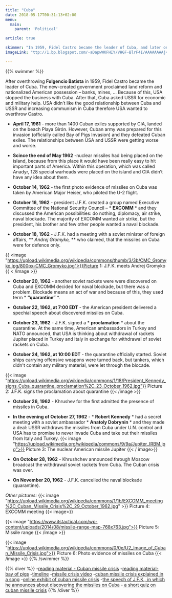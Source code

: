 ```yaml
---
title: "Cuba"
date: 2018-05-17T00:31:13+02:00
menu:
  main:
    parent: 'Political'

article: true

skimmer: "In 1959, Fidel Castro became the leader of Cuba, and later on April 17, 1961, Cuban exiles trained by the CIA led the failed Bay of Pigs invasion to overthrow Fidel Castro. In October 1962, the US spotted Soviet nuclear weaponry on Cuba causing the US to blockade Cuba, leading to worldwide terror of nuclear warfare called the Cuban Missile Crisis."
imageLink: "ttp://1.bp.blogspot.com/-aDapwWKFHIY/VHGF-BlrF4I/AAAAAAAAj4k/0DdY4AjEI3s/s1600/fidel-castro-john-f-kenne"

---
```


{{% swimmer %}}

After overthrowing **Fulgencio Batista** in 1959, Fidel Castro became the leader of Cuba.                            The new-created government proclaimed land reform and nationalized American possession – banks, mines, ... Because of this, USA stopped the business with Cuba. After that, Cuba asked USSR for economic and military help. USA didn’t like the good relationship between Cuba and USSR and increasing communism in Cuba therefore USA wanted to overthrow Castro.

* **April 17, 1961** - more than 1400 Cuban exiles supported by CIA, landed on the     beach Playa Girón. However, Cuban army was prepared for this invasion (officially called Bay of Pigs Invasion) and they defeated Cuban exiles. The relationships between USA and USSR were getting worse and worse. 

* **Scince the end of May 1962** -nuclear missiles had being placed on the island, because from this place it would have been really easy to hit important parts of America. Within this operation, which was called Anadyr, 128 special warheads were placed on the island and CIA didn’t have any idea about them. 

* **October 14, 1962** - the first photo evidence of missiles on Cuba was taken by American Major Heiser, who piloted the U-2 flight.

*  **October 16, 1962** - president J.F.K. created a group named Executive Committee of the National Security Council – * **EXCOMM** * and they discussed the American possibilities: do nothing, diplomacy, air strike, naval blockade. The majority of EXCOMM wanted air strike, but the president, his brother and few other people wanted a naval blockade.

* **October 18, 1962** - J.F.K. had a meeting with a soviet minister of foreign affairs, ** *Andrej Gromyko,* ** who claimed, that the missiles on Cuba were for defence only.

{{ <image "https://upload.wikimedia.org/wikipedia/commons/thumb/3/3b/CMC_Gromyko.jpg/800px-CMC_Gromyko.jpg">}}Picture 1: J.F.K. meets Andrej Gromyko
{{ < /image >}}

* **October 20, 1962** - another soviet rackets were were discovered on Cuba and EXCOMM decided for naval blockade, but there was a problem. Blockade means an act of war and because of this, they used term * **“quarantine”** *. 

* **October 22, 1962, at 7:00 EDT** - the American president delivered a spechial speech about discovered missiles on Cuba.

* **October 23, 1962** - J.F.K. signed a * **proclamation** * about the quarantine. At the same time, American ambassadors in Turkey and NATO announced, that USA is thinking about withdrawal of rackets Jupiter placed in Turkey and Italy in exchange for withdrawal of soviet rackets on Cuba.

* **October 24, 1962, at 10:00 EDT** - the quarantine officially started. Soviet ships carrying offensive weapons were turned back, but tankers, which didn't contain any military material, were let through the blocade.

{{< image "https://upload.wikimedia.org/wikipedia/commons/1/18/President_Kennedy_signs_Cuba_quarantine_proclamation%2C_23_October_1962.jpg"}}
Picture 2: J.F.K. signs the proclamation about quarantine
{{< /image  >}}
* **October 26, 1962** - Khrushev for the first admitted the presence of missiles in Cuba.

* **In the evening of October 27, 1962** - * **Robert Kennedy** * had a secret meeting with a soviet ambassador * **Anatoly Dobrynin** * and they made a deal: USSR withdraws the missiles from Cuba under U.N. control and USA has to promise to never invade Cuba and take out their missiles from Italy and Turkey.
{{< image "https://upload.wikimedia.org/wikipedia/commons/9/9a/Jupiter_IRBM.jpg">}}
Picture 3: The nuclear American missile Jupiter
{{< / image>}}
* **On October 28, 1962** - Khrushchev announced through Moscow broadcast the withdrawal soviet rackets from Cuba. The Cuban crisis was over. 
* **On November 20, 1962** - J.F.K. cancelled the naval blockade (quarantine).   

*Other pictures:*
{{< image "https://upload.wikimedia.org/wikipedia/commons/1/1b/EXCOMM_meeting%2C_Cuban_Missile_Crisis%2C_29_October_1962.jpg" >}}
Picture 4: EXCOMM meeting
{{< image>}}

{{< image "https://www.itstactical.com/wp-content/uploads/2014/08/missile-range-map-768x763.jpg">}}
Picture 5: Missile range
{{< /image >}}

{{< image "https://upload.wikimedia.org/wikipedia/commons/0/0e/U2_Image_of_Cuban_Missile_Crisis.jpg">}}
Picture 6: Photo evidence of missiles on Cuba
{{< /image >}}
{{% /swimmer %}}

{{% diver %}}
-[reading material - Cuban missile crisis](https://history.state.gov/milestones/1961-1968/cuban-missile-crisis)
-[reading material- bay of pigs](http://spartacus-educational.com/COLDbayofpigs.htm)
-[timeline](http://nuclearfiles.org/menu/key-issues/nuclear-weapons/history/cold-war/cuban-missile-crisis/timeline.htm)
-[missile crisis video](https://ed.ted.com/lessons/the-history-of-the-cuban-missile-crisis-matthew-a-jordan#watch)
-[cuban missile crisis explained in a song](https://www.youtube.com/watch?v=mnQBep5VsxY)
-[online exhibit of cuban missile crisis](http://microsites.jfklibrary.org/cmc/oct16/)
-[the speech of J.F.K., in which he announces about discovering the missiles on Cuba](https://www.youtube.com/watch?v=EgdUgzAWcrw)
-[ a short quiz on cuban missile crisis](http://www.quizmoz.com/quizzes/US-History-Quizzes/t/The-Cuban-Missile-Crisis-Quiz.asp)
{{% /diver %}}
